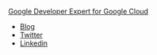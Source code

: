 [Google Developer Expert for Google Cloud](https://developers.google.com/community/experts/directory/profile/profile-guy-maliar)
<br/>
* [Blog](https://medium.com/@gmaliar)
* [Twitter](https://twitter.com/gmaliar_)
* [Linkedin](https://il.linkedin.com/in/guy-maliar)
